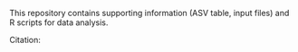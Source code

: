 This repository contains supporting information (ASV table, input files) and R scripts for data analysis.

Citation:
